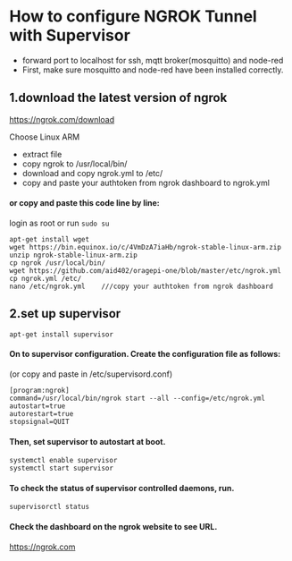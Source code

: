 # How to configure NGROK Tunnel with Supervisor
* forward port to localhost for ssh, mqtt broker(mosquitto) and node-red
* First, make sure mosquitto and node-red have been installed correctly.
## 1.download the latest version of ngrok
https://ngrok.com/download

Choose Linux ARM
* extract file
* copy ngrok to /usr/local/bin/
* download and copy ngrok.yml to /etc/
* copy and paste your authtoken from ngrok dashboard to ngrok.yml

#### or copy and paste this code line by line:
login as root or run `sudo su`
```
apt-get install wget
wget https://bin.equinox.io/c/4VmDzA7iaHb/ngrok-stable-linux-arm.zip
unzip ngrok-stable-linux-arm.zip
cp ngrok /usr/local/bin/
wget https://github.com/aid402/oragepi-one/blob/master/etc/ngrok.yml
cp ngrok.yml /etc/
nano /etc/ngrok.yml    ///copy your authtoken from ngrok dashboard
```
## 2.set up supervisor
`apt-get install supervisor`

#### On to supervisor configuration. Create the configuration file as follows:
(or copy and paste in /etc/supervisord.conf)
```
[program:ngrok]
command=/usr/local/bin/ngrok start --all --config=/etc/ngrok.yml
autostart=true
autorestart=true
stopsignal=QUIT
```
#### Then, set supervisor to autostart at boot.
```
systemctl enable supervisor
systemctl start supervisor
```
#### To check the status of supervisor controlled daemons, run.
`supervisorctl status`
#### Check the dashboard on the ngrok website to see URL.
https://ngrok.com
